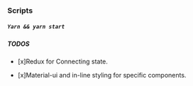 ### Scripts

##### `Yarn && yarn start`

##### TODOS
* [x]Redux for Connecting state.

* [x]Material-ui and in-line styling for specific components.

